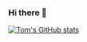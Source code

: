### Hi there 👋

<!--
**TomKJ/TomKJ** is a ✨ _special_ ✨ repository because its `README.md` (this file) appears on your GitHub profile.

Here are some ideas to get you started:

- 🔭 I’m currently working on ...
- 🌱 I’m currently learning ...
- 👯 I’m looking to collaborate on ...
- 🤔 I’m looking for help with ...
- 💬 Ask me about ...
- 📫 How to reach me: ...
- 😄 Pronouns: ...
- ⚡ Fun fact: ...
-->

[![Tom's GitHub stats](https://github-readme-stats.vercel.app/api?username=tomkj)](https://github.com/anuraghazra/github-readme-stats)

